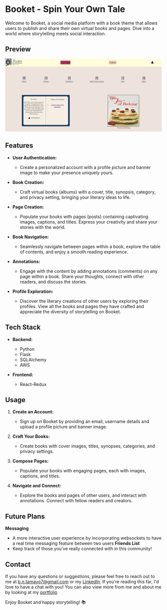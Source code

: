 # Booket - Spin Your Own Tale

Welcome to Booket, a social media platform with a book theme that allows users to publish and share their own virtual books and pages. Dive into a world where storytelling meets social interaction.

## Preview
[![Image](https://github.com/Bobarn/Photos/raw/main/BooketPrev.png)](https://github.com/Bobarn/Photos/blob/main/BooketPrev.png)


## Features

- **User Authentication:**
  - Create a personalized account with a profile picture and banner image to make your presence uniquely yours.

- **Book Creation:**
  - Craft virtual books (albums) with a cover, title, synopsis, category, and privacy setting, bringing your literary ideas to life.

- **Page Creation:**
  - Populate your books with pages (posts) containing captivating images, captions, and titles. Express your creativity and share your stories with the world.

- **Book Navigation:**
  - Seamlessly navigate between pages within a book, explore the table of contents, and enjoy a smooth reading experience.

- **Annotations:**
  - Engage with the content by adding annotations (comments) on any page within a book. Share your thoughts, connect with other readers, and discuss the stories.

- **Profile Exploration:**
  - Discover the literary creations of other users by exploring their profiles. View all the books and pages they have crafted and appreciate the diversity of storytelling on Booket.

## Tech Stack

- **Backend:**
  - Python
  - Flask
  - SQLAlchemy
  - AWS

- **Frontend:**
  - React-Redux

## Usage

1. **Create an Account:**
   - Sign up on Booket by providing an email, username details and upload a profile picture and banner image.

2. **Craft Your Books:**
   - Create books with cover images, titles, synopses, categories, and privacy settings.

3. **Compose Pages:**
   - Populate your books with engaging pages, each with images, captions, and titles.

4. **Navigate and Connect:**
   - Explore the books and pages of other users, and interact with annotations. Connect with fellow readers and creators.


## Future Plans

**Messaging**
  - A more interactive user experience by incorporating websockets to have a real time messaging feature between two users
**Friends List**
  - Keep track of those you've really connected with in this community!

## Contact

If you have any questions or suggestions, please feel free to reach out to me at [b.n.tamayo7@gmail.com](b.n.tamayo7@gmail.com) or my [LinkedIn](https://www.linkedin.com/in/brandon-tamayo-bobarn7/).
If you're reading this far, I'd love to have a chat with you!
You can also view more from me and about me by looking at my [portfolio](https://bobarn.netlify.app/)

Enjoy Booket and happy storytelling! 📚
